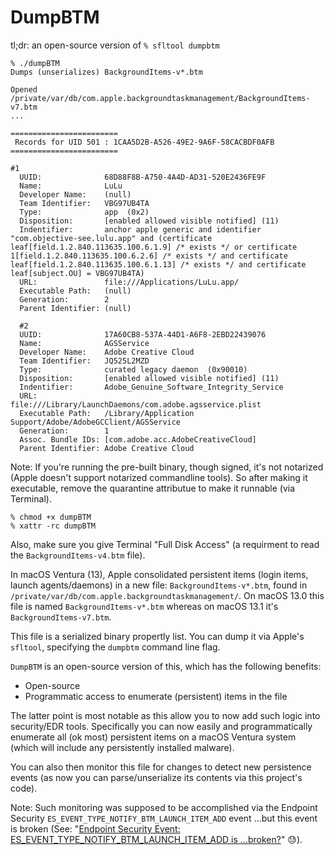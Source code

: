 # DumpBTM
tl;dr: an open-source version of `% sfltool dumpbtm`

```
% ./dumpBTM 
Dumps (unserializes) BackgroundItems-v*.btm

Opened /private/var/db/com.apple.backgroundtaskmanagement/BackgroundItems-v7.btm
...

========================
 Records for UID 501 : 1CAA5D2B-A526-49E2-9A6F-58CACBDF0AFB
========================

#1 
  UUID:              68D88F8B-A750-4A4D-AD31-520E2436FE9F
  Name:              LuLu
  Developer Name:    (null)
  Team Identifier:   VBG97UB4TA
  Type:              app  (0x2)
  Disposition:       [enabled allowed visible notified] (11)
  Indentifier:       anchor apple generic and identifier "com.objective-see.lulu.app" and (certificate leaf[field.1.2.840.113635.100.6.1.9] /* exists */ or certificate 1[field.1.2.840.113635.100.6.2.6] /* exists */ and certificate leaf[field.1.2.840.113635.100.6.1.13] /* exists */ and certificate leaf[subject.OU] = VBG97UB4TA)
  URL:               file:///Applications/LuLu.app/
  Executable Path:   (null)
  Generation:        2
  Parent Identifier: (null)
  
  #2 
  UUID:              17A60CB8-537A-44D1-A6F8-2EBD22439076
  Name:              AGSService
  Developer Name:    Adobe Creative Cloud
  Team Identifier:   JQ525L2MZD
  Type:              curated legacy daemon  (0x90010)
  Disposition:       [enabled allowed visible notified] (11)
  Indentifier:       Adobe_Genuine_Software_Integrity_Service
  URL:               file:///Library/LaunchDaemons/com.adobe.agsservice.plist
  Executable Path:   /Library/Application Support/Adobe/AdobeGCClient/AGSService
  Generation:        1
  Assoc. Bundle IDs: [com.adobe.acc.AdobeCreativeCloud]
  Parent Identifier: Adobe Creative Cloud
```

Note: If you're running the pre-built binary, though signed, it's not notarized (Apple doesn't support notarized commandline tools). So after making it executable, remove the quarantine attributue to make it runnable (via Terminal).

```
% chmod +x dumpBTM
% xattr -rc dumpBTM
```

Also, make sure you give Terminal "Full Disk Access" (a requirment to read the `BackgroundItems-v4.btm` file). 

In macOS Ventura (13), Apple consolidated persistent items (login items, launch agents/daemons) in a new file: `BackgroundItems-v*.btm`, found in `/private/var/db/com.apple.backgroundtaskmanagement/`. On macOS 13.0 this file is named `BackgroundItems-v*.btm` whereas on macOS 13.1 it's `BackgroundItems-v7.btm`.

This file is a serialized binary propertly list. You can dump it via Apple's `sfltool`, specifying the `dumpbtm` command line flag. 

`DumpBTM` is an open-source version of this, which has the following benefits:

* Open-source
* Programmatic access to enumerate (persistent) items in the file 

The latter point is most notable as this allow you to now add such logic into security/EDR tools. Specifically you can now easily and programmatically enumerate all (ok most) persistent items on a macOS Ventura system (which will include any persistently installed malware). 

You can also then monitor this file for changes to detect new persistence events (as now you can parse/unserialize its contents via this project's code). 

Note: Such monitoring was supposed to be accomplished via the Endpoint Security `ES_EVENT_TYPE_NOTIFY_BTM_LAUNCH_ITEM_ADD` event ...but this event is broken (See: "[Endpoint Security Event: ES_EVENT_TYPE_NOTIFY_BTM_LAUNCH_ITEM_ADD is ...broken?](https://developer.apple.com/forums/thread/720468)" 😓).
